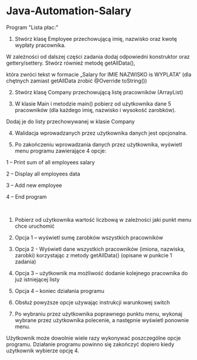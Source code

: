 # Java-Automation-Salary

Program "Lista płac:"
1. Stwórz klasę Employee przechowującą imię, nazwisko oraz kwotę wypłaty pracownika.

W zależności od dalszej części zadania dodaj odpowiedni konstruktor oraz gettery/settery. Stwórz również metodę getAllData(), 

która zwróci tekst w formacie „Salary for IMIE NAZWISKO is WYPLATA” (dla chętnych zamiast getAllData zrobić @Override toString())

2. Stwórz klasę Company przechowującą listę pracowników (ArrayList<Employee>)

3. W klasie Main i metodzie main() pobierz od użytkownika dane 5 pracowników (dla każdego imię, nazwisko i wysokość zarobków). 

Dodaj je do listy przechowywanej w klasie Company

4. Walidacja wprowadzanych przez użytkownika danych jest opcjonalna.

5. Po zakończeniu wprowadzania danych przez użytkownika, wyświetl menu programu zawierające 4 opcje:

1 – Print sum of all employees salary

2 – Display all employees data

3 – Add new employee

4 – End program

 
1. Pobierz od użytkownika wartość liczbową w zależności jaki punkt menu chce uruchomić

2. Opcja 1 – wyświetl sumę zarobków wszystkich pracowników
3. Opcja 2 - Wyświetl dane wszystkich pracowników (imiona, nazwiska, zarobki) korzystając z metody getAllData() (opisane w punkcie 1 zadania)
4. Opcja 3 – użytkownik ma możliwość dodanie kolejnego pracownika do już istniejącej listy
5. Opcja 4 – koniec działania programu

6. Obsłuż powyższe opcje używając instrukcji warunkowej switch

7. Po wybraniu przez użytkownika poprawnego punktu menu, wykonaj wybrane przez użytkownika polecenie, a następnie wyświetl ponownie menu. 

Użytkownik może dowolnie wiele razy wykonywać poszczególne opcje programu. Działanie programu powinno się zakończyć dopiero kiedy użytkownik wybierze opcję 4.
